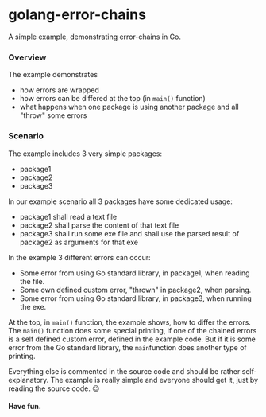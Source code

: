 # golang-error-chains
A simple example, demonstrating error-chains in Go.

### Overview

The example demonstrates
- how errors are wrapped
- how errors can be differed at the top (in `main()` function)
- what happens when one package is using another package and all "throw" some errors

### Scenario

The example includes 3 very simple packages:
- package1
- package2
- package3

In our example scenario all 3 packages have some dedicated usage:
- package1 shall read a text file
- package2 shall parse the content of that text file
- package3 shall run some exe file and shall use the parsed result of package2 as arguments for that exe

In the example 3 different errors can occur:
- Some error from using Go standard library, in package1, when reading the file.
- Some own defined custom error, "thrown" in package2, when parsing.
- Some error from using Go standard library, in package3, when running the exe.

At the top, in `main()` function, the example shows, how to differ the errors. The `main()` function does some special printing, if one of the chained errors is a self defined custom error, defined in the example code. But if it is some error from the Go standard library, the `main`function does another type of printing.

Everything else is commented in the source code and should be rather self-explanatory. The example is really simple and everyone should get it, just by reading the source code. 😉

#### Have fun.
